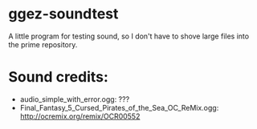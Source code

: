 # ggez-soundtest
A little program for testing sound, so I don't have to shove large files into the prime repository.


# Sound credits:

 * audio_simple_with_error.ogg: ???
 * Final_Fantasy_5_Cursed_Pirates_of_the_Sea_OC_ReMix.ogg: http://ocremix.org/remix/OCR00552